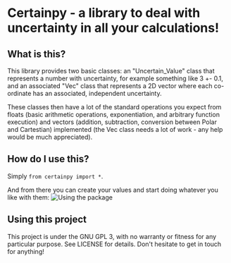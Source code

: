 Certainpy - a library to deal with uncertainty in all your calculations!
========================================================================

What is this?
-------------

This library provides two basic classes: an "Uncertain_Value" class that represents a number with
uncertainty, for example something like 3 +- 0.1, and an associated "Vec" class that represents a 2D
vector where each co-ordinate has an associated, independent uncertainty.

These classes then have a lot of the standard operations you expect from floats (basic arithmetic
operations, exponentiation, and arbitrary function execution) and vectors (addition, subtraction,
conversion between Polar and Cartestian) implemented (the Vec class needs a lot of work - any help 
would be much appreciated). 

How do I use this?
------------------

Simply `from certainpy import *`.

And from there you can create your values and start doing whatever you like with them:
![Using the package](/readme/images/showcase1.png)


Using this project
------------------

This project is under the GNU GPL 3, with no warranty or fitness for any particular purpose. See 
LICENSE for details. Don't hesitate to get in touch for anything!
